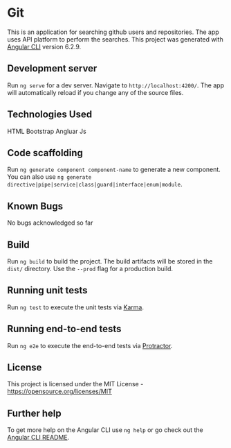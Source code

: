 # Git
This is an application for searching github users and repositories. The app uses API platform to perform the searches.
This project was generated with [Angular CLI](https://github.com/angular/angular-cli) version 6.2.9.

## Development server

Run `ng serve` for a dev server. Navigate to `http://localhost:4200/`. The app will automatically reload if you change any of the source files.
## Technologies Used
HTML
Bootstrap
Angluar Js
## Code scaffolding

Run `ng generate component component-name` to generate a new component. You can also use `ng generate directive|pipe|service|class|guard|interface|enum|module`.
## Known Bugs
No bugs acknowledged so far

## Build

Run `ng build` to build the project. The build artifacts will be stored in the `dist/` directory. Use the `--prod` flag for a production build.

## Running unit tests

Run `ng test` to execute the unit tests via [Karma](https://karma-runner.github.io).

## Running end-to-end tests

Run `ng e2e` to execute the end-to-end tests via [Protractor](http://www.protractortest.org/).
## License

This project is licensed under the MIT License - https://opensource.org/licenses/MIT

## Further help

To get more help on the Angular CLI use `ng help` or go check out the [Angular CLI README](https://github.com/angular/angular-cli/blob/master/README.md).
